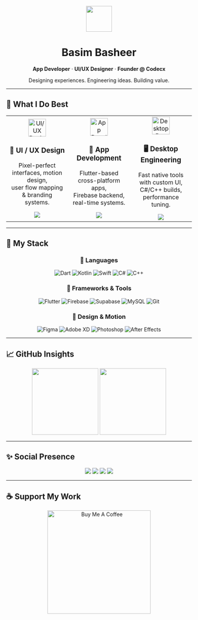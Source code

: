 <!-- Animated Wave -->
<p align="center">
  <img src="https://user-images.githubusercontent.com/18350557/176309783-0785949b-9127-417c-8b55-ab5a4333674e.gif" width="70" />
</p>

<h1 align="center">Basim Basheer</h1>
<p align="center"><b>App Developer</b> · <b>UI/UX Designer</b> · <b>Founder @ Codecx</b></p>
<p align="center">Designing experiences. Engineering ideas. Building value.</p>

---

## 🚀 What I Do Best

<div align="center">

<table width="100%">
  <tr>
    <td align="center" width="33%">
      <img src="https://img.icons8.com/fluency/64/design.png" width="48" alt="UI/UX Design" />
      <h3>🎨 UI / UX Design</h3>
      <p>
        Pixel-perfect interfaces, motion design,<br>
        user flow mapping & branding systems.
      </p>
      <img src="https://skillicons.dev/icons?i=figma,xd,photoshop,aftereffects,sketch" />
    </td>
    <td align="center" width="33%">
      <img src="https://img.icons8.com/fluency/64/smartphone-tablet.png" width="48" alt="App Development" />
      <h3>📱 App Development</h3>
      <p>
        Flutter-based cross-platform apps,<br>
        Firebase backend, real-time systems.
      </p>
      <img src="https://skillicons.dev/icons?i=flutter,dart,firebase,kotlin,swift" />
    </td>
    <td align="center" width="33%">
      <img src="https://img.icons8.com/fluency/64/laptop-coding.png" width="48" alt="Desktop Dev" />
      <h3>🖥️ Desktop Engineering</h3>
      <p>
        Fast native tools with custom UI,<br>
        C#/C++ builds, performance tuning.
      </p>
      <img src="https://skillicons.dev/icons?i=cs,cpp,git,mysql" />
    </td>
  </tr>
</table>

</div>

---

## 🧠 My Stack

<div align="center">

### 🔧 Languages  
![Dart](https://img.shields.io/badge/Dart-0175C2?style=flat-square&logo=dart&logoColor=white)
![Kotlin](https://img.shields.io/badge/Kotlin-7F52FF?style=flat-square&logo=kotlin&logoColor=white)
![Swift](https://img.shields.io/badge/Swift-FA7343?style=flat-square&logo=swift&logoColor=white)
![C#](https://img.shields.io/badge/C%23-239120?style=flat-square&logo=c-sharp&logoColor=white)
![C++](https://img.shields.io/badge/C++-00599C?style=flat-square&logo=c%2B%2B&logoColor=white)

### 🧩 Frameworks & Tools  
![Flutter](https://img.shields.io/badge/Flutter-02569B?style=flat-square&logo=flutter&logoColor=white)
![Firebase](https://img.shields.io/badge/Firebase-FFCA28?style=flat-square&logo=firebase&logoColor=black)
![Supabase](https://img.shields.io/badge/Supabase-3ECF8E?style=flat-square&logo=supabase&logoColor=black)
![MySQL](https://img.shields.io/badge/MySQL-4479A1?style=flat-square&logo=mysql&logoColor=white)
![Git](https://img.shields.io/badge/Git-F05032?style=flat-square&logo=git&logoColor=white)

### 🎨 Design & Motion  
![Figma](https://img.shields.io/badge/Figma-F24E1E?style=flat-square&logo=figma&logoColor=white)
![Adobe XD](https://img.shields.io/badge/XD-FF61F6?style=flat-square&logo=adobe-xd&logoColor=white)
![Photoshop](https://img.shields.io/badge/Photoshop-31A8FF?style=flat-square&logo=adobe-photoshop&logoColor=white)
![After Effects](https://img.shields.io/badge/After%20Effects-9999FF?style=flat-square&logo=adobe-after-effects&logoColor=white)

</div>

---

## 📈 GitHub Insights

<p align="center">
  <img src="https://github-readme-stats.vercel.app/api?username=Appaxaap&show_icons=true&theme=radical&hide_border=true&title_color=FDD835&icon_color=FDD835" height="180" />
  <img src="https://github-readme-stats.vercel.app/api/top-langs/?username=Appaxaap&layout=compact&theme=radical&hide_border=true&title_color=FDD835" height="180" />
</p>

---

## ✨ Social Presence

<p align="center">
  <a href="https://bx.framer.website"><img src="https://img.shields.io/badge/Portfolio-%23000000?style=for-the-badge&logo=framer&logoColor=white" /></a>
  <a href="https://www.linkedin.com/in/basimbasheer"><img src="https://img.shields.io/badge/LinkedIn-%230077B5?style=for-the-badge&logo=linkedin&logoColor=white" /></a>
  <a href="https://twitter.com/Appaxaap"><img src="https://img.shields.io/badge/X-%231DA1F2?style=for-the-badge&logo=x&logoColor=white" /></a>
  <a href="https://instagram.com/bxm.bshr"><img src="https://img.shields.io/badge/Instagram-%23E4405F?style=for-the-badge&logo=instagram&logoColor=white" /></a>
</p>

---

## ☕ Support My Work

<p align="center">
  <a href="https://www.buymeacoffee.com/bxmbshr" target="_blank">
    <img src="https://cdn.buymeacoffee.com/buttons/v2/default-yellow.png" width="280" alt="Buy Me A Coffee">
  </a>
</p>
